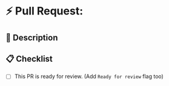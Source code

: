 # ⚡ Pull Request:

## 📄 Description

<!--- Provide a brief description of the purpose and scope of this pull request. -->

## 📋 Checklist

- [ ] This PR is ready for review. (Add `Ready for review` flag too)

<!--- ## 🎥 Previews  -->
<!--- Provide a list of page paths to preview -->
<!--- This will be autogenerated, no need to add links manually -->
<!--- (but still can add extra links) -->
<!--- DO NOT ADD MULTILINE COMMENT ON THIS SECTION! -->
